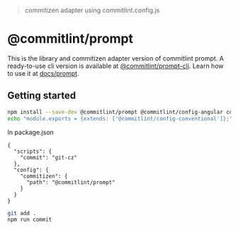 > commitizen adapter using commitlint.config.js

# @commitlint/prompt

This is the library and commitizen adapter version of commitlint prompt.
A ready-to-use cli version is available at [@commitlint/prompt-cli](../prompt-cli).
Learn how to use it at [docs/prompt](http://marionebl.github.io/commitlint/#/guides-use-prompt).

## Getting started

```bash
npm install --save-dev @commitlint/prompt @commitlint/config-angular commitizen
echo "module.exports = {extends: ['@commitlint/config-conventional']};" > commitlint.config.js
```

In package.json
```
{
  "scripts": {
    "commit": "git-cz"
  },
  "config": {
    "commitizen": {
      "path": "@commitlint/prompt"
    }
  }
}
```

```bash
git add .
npm run commit
```
